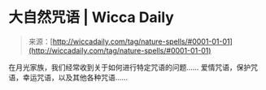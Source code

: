 <!--yml

分类：未分类

日期：2024-06-12 18:24:55

-->

# 大自然咒语 | Wicca Daily

> 来源：[http://wiccadaily.com/tag/nature-spells/#0001-01-01](http://wiccadaily.com/tag/nature-spells/#0001-01-01)

在月光家族，我们经常收到关于如何进行特定咒语的问题…… 爱情咒语，保护咒语，幸运咒语，以及其他各种咒语……
